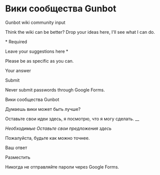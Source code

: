 # Вики сообщества Gunbot

Gunbot wiki community input

Think the wiki can be better? Drop your ideas here, I'll see what I can do.

\* Required

Leave your suggestions here \*

Please be as specific as you can.

Your answer

Submit

Never submit passwords through Google Forms.

Вики сообщества Gunbot 

Думаешь вики может быть лучше? 

Оставьте свои идеи здесь, я посмотрю, что я могу сделать.  __

_Необходимые Оставьте свои предложения здесь_  

Пожалуйста, будьте как можно точнее. 

Ваш ответ 

Разместить 

Никогда не отправляйте пароли через Google Forms.

